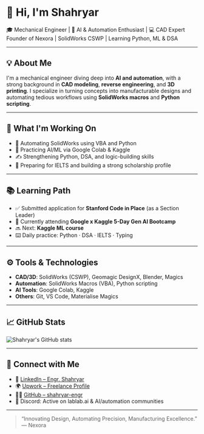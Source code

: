 # 👋 Hi, I'm Shahryar

🎓 Mechanical Engineer | 🤖 AI & Automation Enthusiast | 💻 CAD Expert  
Founder of Nexora | SolidWorks CSWP | Learning Python, ML & DSA

---

## 💡 About Me

I'm a mechanical engineer diving deep into **AI and automation**, with a strong background in **CAD modeling**, **reverse engineering**, and **3D printing**. I specialize in turning concepts into manufacturable designs and automating tedious workflows using **SolidWorks macros** and **Python scripting**.

---

## 🧠 What I'm Working On

- 🧪 Automating SolidWorks using VBA and Python
- 🤖 Practicing AI/ML via Google Colab & Kaggle
- ✍️ Strengthening Python, DSA, and logic-building skills
- 📢 Preparing for IELTS and building a strong scholarship profile

---

## 📚 Learning Path

- ✅ Submitted application for **Stanford Code in Place** (as a Section Leader)
- 📅 Currently attending **Google x Kaggle 5-Day Gen AI Bootcamp**
- 🔜 Next: **Kaggle ML course**
- ⌨️ Daily practice: Python · DSA · IELTS · Typing

---

## ⚙️ Tools & Technologies

- **CAD/3D**: SolidWorks (CSWP), Geomagic DesignX, Blender, Magics
- **Automation**: SolidWorks Macros (VBA), Python scripting
- **AI Tools**: Google Colab, Kaggle
- **Others**: Git, VS Code, Materialise Magics

---

## 📈 GitHub Stats

![Shahryar's GitHub stats](https://github-readme-stats.vercel.app/api?username=shahryar-engr&show_icons=true&theme=default)

---

## 🤝 Connect with Me

- 🔗 [LinkedIn – Engr. Shahryar](https://www.linkedin.com/in/engr-shahryar/)
- 🌍 [Upwork – Freelance Profile](https://www.upwork.com/freelancers/~018a4604572b7b2844)
- 🧑‍💻 [GitHub – shahryar-engr](https://github.com/shahryar-engr)
- 💬 Discord: Active on lablab.ai & AI/automation communities

---

> “Innovating Design, Automating Precision, Manufacturing Excellence.” — Nexora

